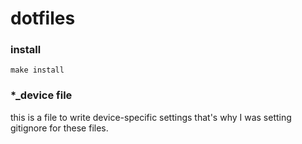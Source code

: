 # dotfiles

### install

```shell
make install
```

### \*\_device file

this is a file to write device-specific settings that's why I was setting gitignore for these files.
